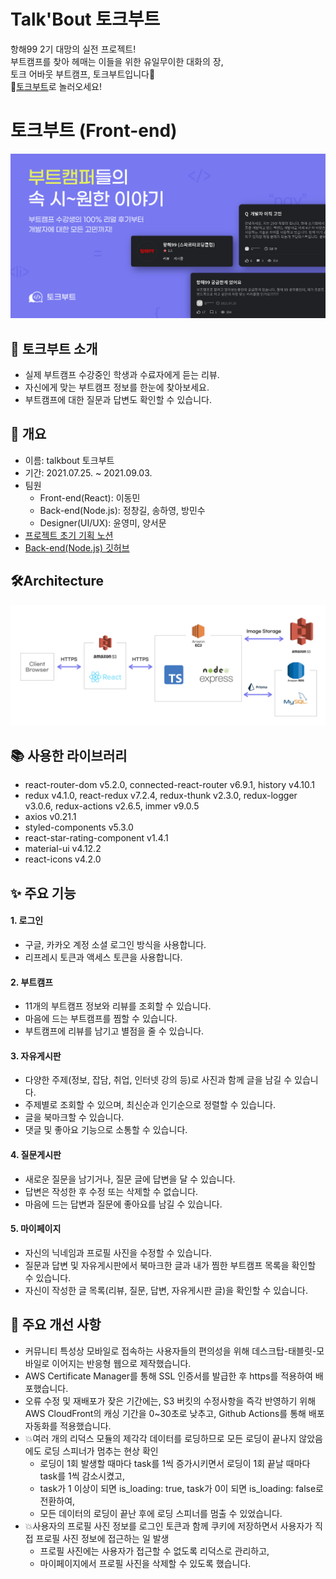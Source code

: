 # Talk'Bout 토크부트
항해99 2기 대망의 실전 프로젝트!<br>
부트캠프를 찾아 헤매는 이들을 위한 유일무이한 대화의 장,<br>
토크 어바웃 부트캠프, 토크부트입니다💬<br>
🏡[토크부트](https://talkbout.camp)로 놀러오세요!<br>

# 토크부트 (Front-end)


![Img](https://github.com/skylermbang/Backend/blob/main/img/talkboot_insta_1200x628_2.jpg)

  
## 👾 토크부트 소개
- 실제 부트캠프 수강중인 학생과 수료자에게 듣는 리뷰.
- 자신에게 맞는 부트캠프 정보를 한눈에 찾아보세요.
- 부트캠프에 대한 질문과 답변도 확인할 수 있습니다.


## 📌 개요 
- 이름: talkbout 토크부트
- 기간: 2021.07.25. ~ 2021.09.03.
- 팀원
  - Front-end(React): 이동민
  - Back-end(Node.js): 정창길, 송하영, 방민수
  - Designer(UI/UX): 윤영미, 양서문
- [프로젝트 초기 기획 노션](https://www.notion.so/Talk-Bout-_-_5-90d8e8f4f3904dfb84b3892b94daa7d0)
- [Back-end(Node.js) 깃허브](https://github.com/Talk-Bout/Backend)


## 🛠Architecture 
![img](https://github.com/skylermbang/Backend/blob/main/img/architecture.png)


## 📚 사용한 라이브러리
- react-router-dom v5.2.0, connected-react-router v6.9.1, history v4.10.1
- redux v4.1.0, react-redux v7.2.4, redux-thunk v2.3.0, redux-logger v3.0.6, redux-actions v2.6.5, immer v9.0.5
- axios v0.21.1
- styled-components v5.3.0
- react-star-rating-component v1.4.1
- material-ui v4.12.2
- react-icons v4.2.0


## ✨ 주요 기능
#### 1. 로그인
- 구글, 카카오 계정 소셜 로그인 방식을 사용합니다.
- 리프레시 토큰과 액세스 토큰을 사용합니다.

#### 2. 부트캠프
- 11개의 부트캠프 정보와 리뷰를 조회할 수 있습니다.
- 마음에 드는 부트캠프를 찜할 수 있습니다.
- 부트캠프에 리뷰를 남기고 별점을 줄 수 있습니다.

#### 3. 자유게시판 
- 다양한 주제(정보, 잡담, 취업, 인터넷 강의 등)로 사진과 함께 글을 남길 수 있습니다.
- 주제별로 조회할 수 있으며, 최신순과 인기순으로 정렬할 수 있습니다.
- 글을 북마크할 수 있습니다.
- 댓글 및 좋아요 기능으로 소통할 수 있습니다.

#### 4. 질문게시판 
- 새로운 질문을 남기거나, 질문 글에 답변을 달 수 있습니다.
- 답변은 작성한 후 수정 또는 삭제할 수 없습니다.
- 마음에 드는 답변과 질문에 좋아요를 남길 수 있습니다.

#### 5. 마이페이지
- 자신의 닉네임과 프로필 사진을 수정할 수 있습니다.
- 질문과 답변 및 자유게시판에서 북마크한 글과 내가 찜한 부트캠프 목록을 확인할 수 있습니다. 
- 자신이 작성한 글 목록(리뷰, 질문, 답변, 자유게시판 글)을 확인할 수 있습니다.


## 🔨 주요 개선 사항
- 커뮤니티 특성상 모바일로 접속하는 사용자들의 편의성을 위해 데스크탑-태블릿-모바일로 이어지는 반응형 웹으로 제작했습니다.
- AWS Certificate Manager를 통해 SSL 인증서를 발급한 후 https를 적용하여 배포했습니다.
- 오류 수정 및 재배포가 잦은 기간에는, S3 버킷의 수정사항을 즉각 반영하기 위해 AWS CloudFront의 캐싱 기간을 0~30초로 낮추고, Github Actions를 통해 배포 자동화를 적용했습니다.
- 💥여러 개의 리덕스 모듈의 제각각 데이터를 로딩하므로 모든 로딩이 끝나지 않았음에도 로딩 스피너가 멈추는 현상 확인
  - 로딩이 1회 발생할 때마다 task를 1씩 증가시키면서 로딩이 1회 끝날 때마다 task를 1씩 감소시켰고,
  - task가 1 이상이 되면 is_loading: true, task가 0이 되면 is_loading: false로 전환하여,
  - 모든 데이터의 로딩이 끝난 후에 로딩 스피너를 멈출 수 있었습니다.
- 💥사용자의 프로필 사진 정보를 로그인 토큰과 함께 쿠키에 저장하면서 사용자가 직접 프로필 사진 정보에 접근하는 일 발생
  - 프로필 사진에는 사용자가 접근할 수 없도록 리덕스로 관리하고,
  - 마이페이지에서 프로필 사진을 삭제할 수 있도록 했습니다.
